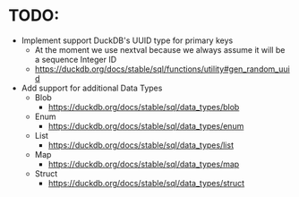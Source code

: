 # TODO:

- Implement support DuckDB's UUID type for primary keys
  - At the moment we use nextval because we always assume it will be a sequence Integer ID
  - https://duckdb.org/docs/stable/sql/functions/utility#gen_random_uuid
- Add support for additional Data Types
  - Blob
    - https://duckdb.org/docs/stable/sql/data_types/blob
  - Enum
    - https://duckdb.org/docs/stable/sql/data_types/enum
  - List
    - https://duckdb.org/docs/stable/sql/data_types/list
  - Map
    - https://duckdb.org/docs/stable/sql/data_types/map
  - Struct
    - https://duckdb.org/docs/stable/sql/data_types/struct
